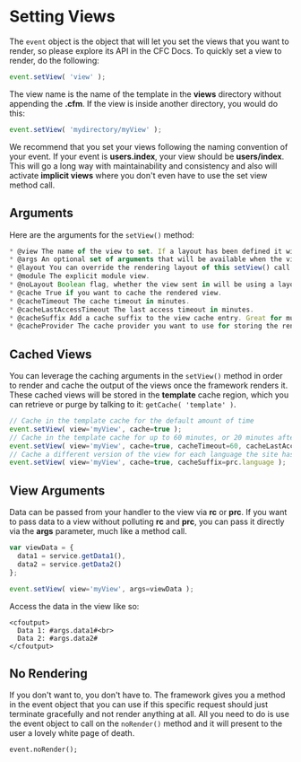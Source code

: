 # Setting Views

The `event` object is the object that will let you set the views that you want to render, so please explore its API in the CFC Docs. To quickly set a view to render, do the following:

```javascript
event.setView( 'view' );
```

The view name is the name of the template in the **views** directory without appending the **.cfm**. If the view is inside another directory, you would do this:

```javascript
event.setView( 'mydirectory/myView' );
```

We recommend that you set your views following the naming convention of your event. If your event is **users.index**, your view should be **users/index**. This will go a long way with maintainability and consistency and also will activate **implicit views** where you don't even have to use the set view method call.

## Arguments

Here are the arguments for the `setView()` method:

```javascript
* @view The name of the view to set. If a layout has been defined it will assign it, else it will assign the default layout. No extension please.
* @args An optional set of arguments that will be available when the view is rendered.
* @layout You can override the rendering layout of this setView() call if you want to. It defaults to implicit resolution or another override.
* @module The explicit module view.
* @noLayout Boolean flag, whether the view sent in will be using a layout or not. Default is false. Uses a preset layout or the default layout.
* @cache True if you want to cache the rendered view.
* @cacheTimeout The cache timeout in minutes.
* @cacheLastAccessTimeout The last access timeout in minutes.
* @cacheSuffix Add a cache suffix to the view cache entry. Great for multi-domain caching or i18n caching.
* @cacheProvider The cache provider you want to use for storing the rendered view. By default we use the 'template' cache provider.
```

## Cached Views

You can leverage the caching arguments in the `setView()` method in order to render and cache the output of the views once the framework renders it. These cached views will be stored in the **template** cache region, which you can retrieve or purge by talking to it: `getCache( 'template' )`.

```javascript
// Cache in the template cache for the default amount of time
event.setView( view='myView', cache=true );
// Cache in the template cache for up to 60 minutes, or 20 minutes after the last time it's been used
event.setView( view='myView', cache=true, cacheTimeout=60, cacheLastAccessTimeout=20 );
// Cache a different version of the view for each language the site has
event.setView( view='myView', cache=true, cacheSuffix=prc.language );
```

## View Arguments

Data can be passed from your handler to the view via **rc** or **prc**. If you want to pass data to a view without polluting **rc** and **prc**, you can pass it directly via the **args** parameter, much like a method call.

```javascript
var viewData = {
  data1 = service.getData1(),
  data2 = service.getData2()
};

event.setView( view='myView', args=viewData );
```

Access the data in the view like so:

```markup
<cfoutput>
  Data 1: #args.data1#<br>
  Data 2: #args.data2#
</cfoutput>
```

## No Rendering

If you don't want to, you don't have to. The framework gives you a method in the event object that you can use if this specific request should just terminate gracefully and not render anything at all. All you need to do is use the event object to call on the `noRender()` method and it will present to the user a lovely white page of death.

```text
event.noRender();
```


